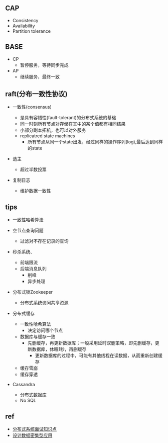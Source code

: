 
## CAP

+ Consistency
+ Availability
+ Partition tolerance

## BASE

+ CP
    + 暂停服务，等待同步完成
+ AP
    + 继续服务，最终一致

## raft(分布一致性协议)

+ 一致性(consensus)
    + 是具有容错性(fault-tolerant)的分布式系统的基础
    + 同一时刻所有节点对存储在其中的某个值都有相同结果
    + 小部分副本拓机，也可以对外服务
    + replicatred state machines
        + 所有节点从同一个state出发，经过同样的操作序列(log),最后达到同样的state

+ 选主
    + 超过半数投票

+ 复制日志
    + 维护数据一致性



## tips

+ 一致性哈希算法

+ 空节点查询问题
    + 过滤对不存在记录的查询

+ 秒杀系统、
    + 前端限流
    + 后端消息队列
        + 削峰
        + 异步处理

+ 分布式锁Zookeeper
    + 分布式系统访问共享资源

+ 分布式缓存
    + 一致性哈希算法
        + 决定访问哪个节点
    + 数据库与缓存一致
        + 先删缓存，再更新数据库；一般采用延时双删策略，即先删缓存，更新数据库，休眠1秒，再删缓存
            + 更新数据库的过程中，可能有其他线程在读数据，从而重新创建缓存
    + 缓存雪崩
    + 缓存穿透

+ Cassandra
    + 分布式数据库
    + No SQL

## ref

+ [分布式系统面试知识点](https://zhuanlan.zhihu.com/p/140272240)
+ [设计数据密集型应用](http://ddia.vonng.com/#/)


